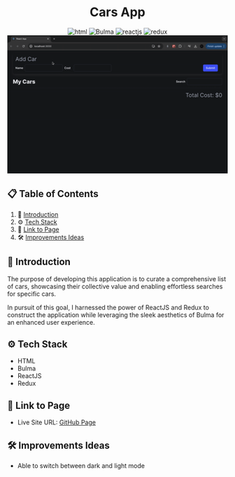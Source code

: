 <div align="center">
<h1>Cars App</h1>

<img src="https://img.shields.io/badge/html5-%23E34F26.svg?style=for-the-badge&logo=html5&logoColor=white" alt="html">
<img src="https://img.shields.io/badge/bulma-00D0B1?style=for-the-badge&logo=bulma&logoColor=white" alt="Bulma">
<img src ="https://img.shields.io/badge/react-%2320232a.svg?style=for-the-badge&logo=react&logoColor=%2361DAFB" alt="reactjs">
<img src ="https://img.shields.io/badge/redux-%23593d88.svg?style=for-the-badge&logo=redux&logoColor=white" alt="redux">

<img src="./src/assets/cars-app.gif">
</div>

## 📋 <a name="table">Table of Contents</a>

1. 🤖 [Introduction](#introduction)
2. ⚙️ [Tech Stack](#tech-stack)
3. 🔋 [Link to Page](#link-page)
4. 🛠️ [Improvements Ideas](#improvements)

## <a name="introduction">🤖 Introduction</a>

The purpose of developing this application is to curate a comprehensive list of cars, showcasing their collective value and enabling effortless searches for specific cars.

In pursuit of this goal, I harnessed the power of ReactJS and Redux to construct the application while leveraging the sleek aesthetics of Bulma for an enhanced user experience.

## <a name="tech-stack">⚙️ Tech Stack</a>

- HTML
- Bulma
- ReactJS
- Redux

## <a name="link-page">🔋 Link to Page</a>

- Live Site URL: [GitHub Page](https://mirkozlatunic.github.io/cars-app/)

## <a name="improvements">🛠️ Improvements Ideas</a>

- Able to switch between dark and light mode
